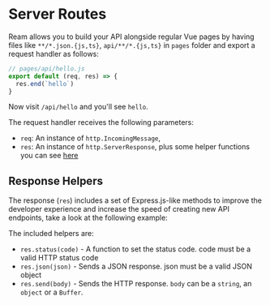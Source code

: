 # Server Routes

Ream allows you to build your API alongside regular Vue pages by having files like `**/*.json.{js,ts}`, `api/**/*.{js,ts}` in `pages` folder and export a request handler as follows:

```js
// pages/api/hello.js
export default (req, res) => {
  res.end(`hello`)
}
```

Now visit `/api/hello` and you'll see `hello`.

The request handler receives the following parameters:

- `req`: An instance of `http.IncomingMessage`,
- `res`: An instance of `http.ServerResponse`, plus some helper functions you can see [here](#response-helpers)

## Response Helpers

The response (`res`) includes a set of Express.js-like methods to improve the developer experience and increase the speed of creating new API endpoints, take a look at the following example:

The included helpers are:

- `res.status(code)` - A function to set the status code. code must be a valid HTTP status code
- `res.json(json)` - Sends a JSON response. json must be a valid JSON object
- `res.send(body)` - Sends the HTTP response. `body` can be a `string`, an `object` or a `Buffer`.
